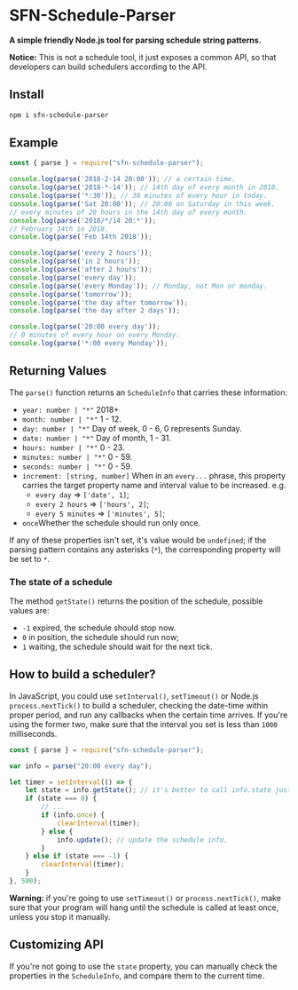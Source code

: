 # SFN-Schedule-Parser

**A simple friendly Node.js tool for parsing schedule string patterns.**

**Notice:** This is not a schedule tool, it just exposes a common API, so that 
developers can build schedulers according to the API.

## Install

```sh
npm i sfn-schedule-parser
```

## Example

```javascript
const { parse } = require("sfn-schedule-parser");

console.log(parse('2018-2-14 20:00')); // a certain time.
console.log(parse('2018-*-14')); // 14th day of every month in 2018.
console.log(parse('*:30')); // 30 minutes of every hour in today.
console.log(parse('Sat 20:00')); // 20:00 on Saturday in this week.
// every minutes of 20 hours in the 14th day of every month.
console.log(parse('2018/*/14 20:*'));
// February 14th in 2018.
console.log(parse('Feb 14th 2018'));

console.log(parse('every 2 hours'));
console.log(parse('in 2 hours'));
console.log(parse('after 2 hours'));
console.log(parse('every day'));
console.log(parse('every Monday')); // Monday, not Mon or monday.
console.log(parse('tomorrow'));
console.log(parse('the day after tomorrow'));
console.log(parse('the day after 2 days'));

console.log(parse('20:00 every day'));
// 0 minutes of every hour on every Monday.
console.log(parse('*:00 every Monday'));
```

## Returning Values

The `parse()` function returns an `ScheduleInfo` that carries these 
information:

- `year: number | "*"` 2018+
- `month: number | "*"` 1 - 12.
- `day: number | "*"` Day of week, 0 - 6, 0 represents Sunday.
- `date: number | "*"` Day of month, 1 - 31.
- `hours: number | "*"` 0 - 23.
- `minutes: number | "*"` 0 - 59.
- `seconds: number | "*"` 0 - 59.
- `increment: [string, number]` When in an `every...` phrase, this property 
    carries the target property name and interval value to be increased. e.g.
    - `every day` => `['date', 1]`;
    - `every 2 hours` => `['hours', 2]`;
    - `every 5 minutes` => `['minutes', 5]`;
- `once`Whether the schedule should run only once.


If any of these properties isn't set, it's value would be `undefined`; if the 
parsing pattern contains any asterisks (`*`), the corresponding property will 
be set to `*`.

### The state of a schedule

The method `getState()` returns the position of the schedule, possible 
values are:

- `-1` expired, the schedule should stop now.
- `0` in position, the schedule should run now;
- `1` waiting, the schedule should wait for the next tick.

## How to build a scheduler?

In JavaScript, you could use `setInterval()`, `setTimeout()` or Node.js 
`process.nextTick()` to build a scheduler, checking the date-time within 
proper period, and run any callbacks when the certain time arrives. If you're 
using the former two, make sure that the interval you set is less than `1000` 
milliseconds.

```javascript
const { parse } = require("sfn-schedule-parser");

var info = parse("20:00 every day");

let timer = setInterval(() => {
    let state = info.getState(); // it's better to call info.state just once.
    if (state === 0) {
        // ...
        if (info.once) {
            clearInterval(timer);
        } else {
            info.update(); // update the schedule info.
        }
    } else if (state === -1) {
        clearInterval(timer);
    }
}, 500);
```

**Warning:** if you're going to use `setTimeout()` or `process.nextTick()`, 
make sure that your program will hang until the schedule is called at least 
once, unless you stop it manually.

## Customizing API

If you're not going to use the `state` property, you can manually check the 
properties in the `ScheduleInfo`, and compare them to the current time.